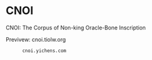 # CNOI

CNOI: The Corpus of Non-king Oracle-Bone Inscription

Previvew: cnoi.tiolw.org

          cnoi.yichens.com
